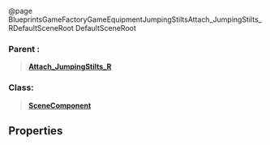 @page BlueprintsGameFactoryGameEquipmentJumpingStiltsAttach_JumpingStilts_RDefaultSceneRoot DefaultSceneRoot
### Parent :
<b><a href="_blueprints_game_factory_game_equipment_jumping_stilts_attach__jumping_stilts__r.html"><blockquote>Attach_JumpingStilts_R</blockquote></a></b>
### Class:
<b><a href="_class_script_scene_component.html"><blockquote>SceneComponent</blockquote></a></b>
## Properties

